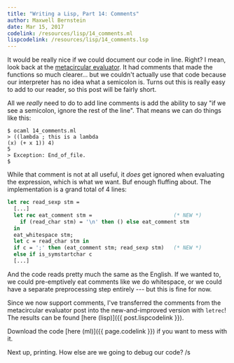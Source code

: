 ```yaml
---
title: "Writing a Lisp, Part 14: Comments"
author: Maxwell Bernstein
date: Mar 15, 2017
codelink: /resources/lisp/14_comments.ml
lispcodelink: /resources/lisp/14_comments.lsp
---
```


It would be really nice if we could document our code in line. Right? I mean,
look back at the [metacircular evaluator](../12_metacircular/). It had comments
that made the functions so much clearer... but we couldn't actually use that
code because our interpreter has no idea what a semicolon is. Turns out this is
really easy to add to our reader, so this post will be fairly short.

All we *really* need to do to add line comments is add the ability to say "if
we see a semicolon, ignore the rest of the line". That means we can do things
like this:

```
$ ocaml 14_comments.ml
> ((lambda ; this is a lambda
(x) (+ x 1)) 4)
5
> Exception: End_of_file.
$
```

While that comment is not at all useful, it *does* get ignored when evaluating
the expression, which is what we want. Buf enough fluffing about. The
implementation is a grand total of 4 lines:

```ocaml
let rec read_sexp stm =
  [...]
  let rec eat_comment stm =                          (* NEW *)
    if (read_char stm) = '\n' then () else eat_comment stm
  in
  eat_whitespace stm;
  let c = read_char stm in
  if c = ';' then (eat_comment stm; read_sexp stm)   (* NEW *)
  else if is_symstartchar c
  [...]
```

And the code reads pretty much the same as the English. If we wanted to, we
could pre-emptively eat comments like we do whitespace, or we could have a
separate preprocessing step entirely --- but this is fine for now.

Since we now support comments, I've transferred the comments from the
metacircular evaluator post into the new-and-improved version with `letrec`!
The results can be found [here (lisp)]({{ post.lispcodelink }}).

Download the code [here (ml)]({{ page.codelink }}) if you want to mess with it.

Next up, printing. How else are we going to debug our code? /s

